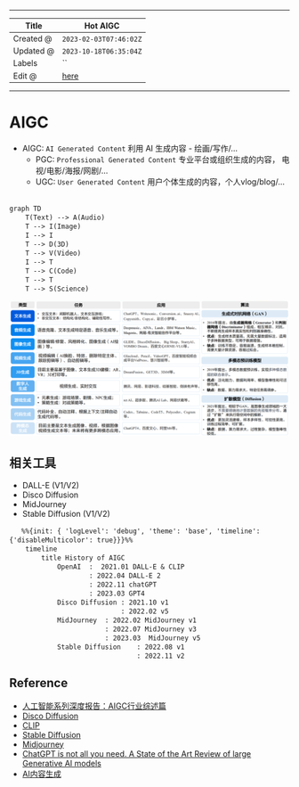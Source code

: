 -----

| Title     | Hot AIGC                                              |
| --------- | ----------------------------------------------------- |
| Created @ | `2023-02-03T07:46:02Z`                                |
| Updated @ | `2023-10-18T06:35:04Z`                                |
| Labels    | \`\`                                                  |
| Edit @    | [here](https://github.com/junxnone/aiwiki/issues/374) |

-----

# AIGC

  - AIGC: `AI Generated Content` 利用 AI 生成内容 - 绘画/写作/...
      - PGC: `Professional Generated Content` 专业平台或组织生成的内容，
        电视/电影/海报/网剧/...
      - UGC: `User Generated Content` 用户个体生成的内容，个人vlog/blog/...

<!-- end list -->

``` mermaid

graph TD
    T(Text) --> A(Audio)
    T --> I(Image)
    I --> I
    T --> D(3D)
    T --> V(Video)
    I --> T
    T --> C(Code)
    T --> T
    T --> S(Science)
```

![image](media/849b5f99ff876806d1064bdd3f965e598c51eeb2.png)

## 相关工具

  - DALL-E (V1/V2)
  - Disco Diffusion
  - MidJourney
  - Stable Diffusion (V1/V2)

<!-- end list -->

``` mermaid
   %%{init: { 'logLevel': 'debug', 'theme': 'base', 'timeline': {'disableMulticolor': true}}}%%
    timeline
        title History of AIGC
            OpenAI  :  2021.01 DALL-E & CLIP 
                    : 2022.04 DALL-E 2
                    : 2022.11 chatGPT
                    : 2023.03 GPT4
            Disco Diffusion : 2021.10 v1 
                            : 2022.02 v5
            MidJourney  : 2022.02 MidJourney v1 
                        : 2022.07 MidJourney v3
                        : 2023.03  MidJourney v5
            Stable Diffusion    : 2022.08 v1 
                                : 2022.11 v2      
```

## Reference

  - [人工智能系列深度报告：AIGC行业综述篇](https://github.com/junxnone/aiwiki/files/11518064/AIGC.pdf)
  - [Disco Diffusion](https://github.com/alembics/disco-diffusion)
  - [CLIP](https://github.com/openai/CLIP)
  - [Stable Diffusion](https://github.com/Stability-AI/stablediffusion)
  - [Midjourney](https://www.midjourney.com/home/)
  - [ChatGPT is not all you need. A State of the Art Review of large
    Generative AI models](https://arxiv.org/pdf/2301.04655.pdf)
  - [AI内容生成](https://www.zhangzhenhu.com/aigc/index.html)
